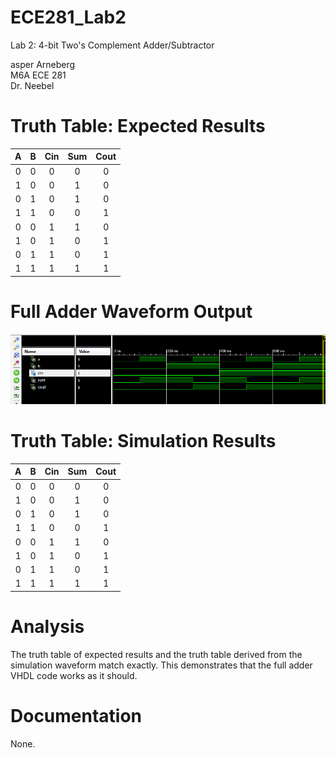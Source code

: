 ECE281_Lab2
===========

Lab 2: 4-bit Two's Complement Adder/Subtractor

asper Arneberg  
M6A ECE 281  
Dr. Neebel  

# Truth Table: Expected Results

| A | B | Cin | Sum | Cout | 
| :--: | :--: | :--: | :--: | :--: |
| 0 | 0 | 0 | 0 | 0 | 
| 1 | 0 | 0 | 1 | 0 | 
| 0 | 1 | 0 | 1 | 0 | 
| 1 | 1 | 0 | 0 | 1 | 
| 0 | 0 | 1 | 1 | 0 | 
| 1 | 0 | 1 | 0 | 1 | 
| 0 | 1 | 1 | 0 | 1 | 
| 1 | 1 | 1 | 1 | 1 | 


# Full Adder Waveform Output

![alt text](https://github.com/JasperArneberg/ECE281_Lab2/blob/master/full_adder_waveform.png?raw=true "Full Adder Waveform Screenshot")

# Truth Table: Simulation Results

| A | B | Cin | Sum | Cout | 
| :--: | :--: | :--: | :--: | :--: |
| 0 | 0 | 0 | 0 | 0 | 
| 1 | 0 | 0 | 1 | 0 | 
| 0 | 1 | 0 | 1 | 0 | 
| 1 | 1 | 0 | 0 | 1 | 
| 0 | 0 | 1 | 1 | 0 | 
| 1 | 0 | 1 | 0 | 1 | 
| 0 | 1 | 1 | 0 | 1 | 
| 1 | 1 | 1 | 1 | 1 | 

# Analysis

The truth table of expected results and the truth table derived from the simulation waveform match exactly. This demonstrates that the full adder VHDL code works as it should.

# Documentation
None.
